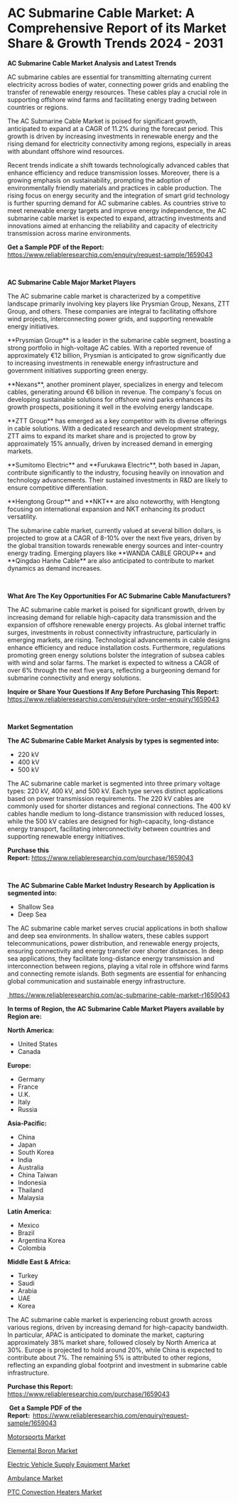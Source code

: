 <p><h1>AC Submarine Cable Market: A Comprehensive Report of its Market Share & Growth Trends 2024 - 2031</h1></p><p><strong>AC Submarine Cable Market Analysis and Latest Trends</strong></p>
<p><p>AC submarine cables are essential for transmitting alternating current electricity across bodies of water, connecting power grids and enabling the transfer of renewable energy resources. These cables play a crucial role in supporting offshore wind farms and facilitating energy trading between countries or regions. </p><p>The AC Submarine Cable Market is poised for significant growth, anticipated to expand at a CAGR of 11.2% during the forecast period. This growth is driven by increasing investments in renewable energy and the rising demand for electricity connectivity among regions, especially in areas with abundant offshore wind resources. </p><p>Recent trends indicate a shift towards technologically advanced cables that enhance efficiency and reduce transmission losses. Moreover, there is a growing emphasis on sustainability, prompting the adoption of environmentally friendly materials and practices in cable production. The rising focus on energy security and the integration of smart grid technology is further spurring demand for AC submarine cables. As countries strive to meet renewable energy targets and improve energy independence, the AC submarine cable market is expected to expand, attracting investments and innovations aimed at enhancing the reliability and capacity of electricity transmission across marine environments.</p></p>
<p><strong>Get a Sample PDF of the Report:&nbsp;</strong> <a href="https://www.reliableresearchiq.com/enquiry/request-sample/1659043?utm_campaign=1117&utm_medium=2&utm_source=Github&utm_content=ia&utm_term=09122024&utm_id=ac-submarine-cable">https://www.reliableresearchiq.com/enquiry/request-sample/1659043</a></p>
<p>&nbsp;</p>
<p><strong>AC Submarine Cable Major Market Players</strong></p>
<p><p>The AC submarine cable market is characterized by a competitive landscape primarily involving key players like Prysmian Group, Nexans, ZTT Group, and others. These companies are integral to facilitating offshore wind projects, interconnecting power grids, and supporting renewable energy initiatives.</p><p>**Prysmian Group** is a leader in the submarine cable segment, boasting a strong portfolio in high-voltage AC cables. With a reported revenue of approximately €12 billion, Prysmian is anticipated to grow significantly due to increasing investments in renewable energy infrastructure and government initiatives supporting green energy.</p><p>**Nexans**, another prominent player, specializes in energy and telecom cables, generating around €6 billion in revenue. The company's focus on developing sustainable solutions for offshore wind parks enhances its growth prospects, positioning it well in the evolving energy landscape.</p><p>**ZTT Group** has emerged as a key competitor with its diverse offerings in cable solutions. With a dedicated research and development strategy, ZTT aims to expand its market share and is projected to grow by approximately 15% annually, driven by increased demand in emerging markets.</p><p>**Sumitomo Electric** and **Furukawa Electric**, both based in Japan, contribute significantly to the industry, focusing heavily on innovation and technology advancements. Their sustained investments in R&D are likely to ensure competitive differentiation.</p><p>**Hengtong Group** and **NKT** are also noteworthy, with Hengtong focusing on international expansion and NKT enhancing its product versatility. </p><p>The submarine cable market, currently valued at several billion dollars, is projected to grow at a CAGR of 8-10% over the next five years, driven by the global transition towards renewable energy sources and inter-country energy trading. Emerging players like **WANDA CABLE GROUP** and **Qingdao Hanhe Cable** are also anticipated to contribute to market dynamics as demand increases.</p></p>
<p>&nbsp;</p>
<p><strong>What Are The Key Opportunities For AC Submarine Cable Manufacturers?</strong></p>
<p><p>The AC submarine cable market is poised for significant growth, driven by increasing demand for reliable high-capacity data transmission and the expansion of offshore renewable energy projects. As global internet traffic surges, investments in robust connectivity infrastructure, particularly in emerging markets, are rising. Technological advancements in cable designs enhance efficiency and reduce installation costs. Furthermore, regulations promoting green energy solutions bolster the integration of subsea cables with wind and solar farms. The market is expected to witness a CAGR of over 6% through the next five years, reflecting a burgeoning demand for submarine connectivity and energy solutions.</p></p>
<p><strong>Inquire or Share Your Questions If Any Before Purchasing This Report:</strong> <a href="https://www.reliableresearchiq.com/enquiry/pre-order-enquiry/1659043?utm_campaign=1117&utm_medium=2&utm_source=Github&utm_content=ia&utm_term=09122024&utm_id=ac-submarine-cable">https://www.reliableresearchiq.com/enquiry/pre-order-enquiry/1659043</a></p>
<p>&nbsp;</p>
<p><strong>Market Segmentation</strong></p>
<p><strong>The AC Submarine Cable Market Analysis by types is segmented into:</strong></p>
<p><ul><li>220 kV</li><li>400 kV</li><li>500 kV</li></ul></p>
<p><p>The AC submarine cable market is segmented into three primary voltage types: 220 kV, 400 kV, and 500 kV. Each type serves distinct applications based on power transmission requirements. The 220 kV cables are commonly used for shorter distances and regional connections. The 400 kV cables handle medium to long-distance transmission with reduced losses, while the 500 kV cables are designed for high-capacity, long-distance energy transport, facilitating interconnectivity between countries and supporting renewable energy initiatives.</p></p>
<p><strong>Purchase this Report:&nbsp;</strong><a href="https://www.reliableresearchiq.com/purchase/1659043?utm_campaign=1117&utm_medium=2&utm_source=Github&utm_content=ia&utm_term=09122024&utm_id=ac-submarine-cable">https://www.reliableresearchiq.com/purchase/1659043</a></p>
<p>&nbsp;</p>
<p><strong>The AC Submarine Cable Market Industry Research by Application is segmented into:</strong></p>
<p><ul><li>Shallow Sea</li><li>Deep Sea</li></ul></p>
<p><p>The AC submarine cable market serves crucial applications in both shallow and deep sea environments. In shallow waters, these cables support telecommunications, power distribution, and renewable energy projects, ensuring connectivity and energy transfer over shorter distances. In deep sea applications, they facilitate long-distance energy transmission and interconnection between regions, playing a vital role in offshore wind farms and connecting remote islands. Both segments are essential for enhancing global communication and sustainable energy infrastructure.</p></p>
<p><a href="https://www.reliableresearchiq.com/ac-submarine-cable-market-r1659043?utm_campaign=1117&utm_medium=2&utm_source=Github&utm_content=ia&utm_term=09122024&utm_id=ac-submarine-cable">&nbsp;https://www.reliableresearchiq.com/ac-submarine-cable-market-r1659043</a></p>
<p><strong>In terms of Region, the AC Submarine Cable Market Players available by Region are:</strong></p>
<p>
    <p> <strong> North America: </strong>
        <ul>
            <li>United States</li>
            <li>Canada</li>
        </ul>
        </p> 
    <p> <strong> Europe: </strong>
        <ul>
            <li>Germany</li>
            <li>France</li>
            <li>U.K.</li>
            <li>Italy</li>
            <li>Russia</li>
        </ul>
        </p> 
    <p> <strong> Asia-Pacific: </strong>
        <ul>
            <li>China</li>
            <li>Japan</li>
            <li>South Korea</li>
            <li>India</li>
            <li>Australia</li>
            <li>China Taiwan</li>
            <li>Indonesia</li>
            <li>Thailand</li>
            <li>Malaysia</li>
        </ul>
        </p> 
    <p> <strong> Latin America: </strong>
        <ul>
            <li>Mexico</li>
            <li>Brazil</li>
            <li>Argentina Korea</li>
            <li>Colombia</li>
        </ul>
        </p> 
    <p> <strong> Middle East & Africa: </strong>
        <ul>
            <li>Turkey</li>
            <li>Saudi</li>
            <li>Arabia</li>
            <li>UAE</li>
            <li>Korea</li>
        </ul>
    </p>
    </p>
<p><p>The AC submarine cable market is experiencing robust growth across various regions, driven by increasing demand for high-capacity bandwidth. In particular, APAC is anticipated to dominate the market, capturing approximately 38% market share, followed closely by North America at 30%. Europe is projected to hold around 20%, while China is expected to contribute about 7%. The remaining 5% is attributed to other regions, reflecting an expanding global footprint and investment in submarine cable infrastructure.</p></p>
<p><strong>Purchase this Report: </strong><a href="https://www.reliableresearchiq.com/purchase/1659043?utm_campaign=1117&utm_medium=2&utm_source=Github&utm_content=ia&utm_term=09122024&utm_id=ac-submarine-cable">https://www.reliableresearchiq.com/purchase/1659043</a></p>
<p>&nbsp;<strong>Get a Sample PDF of the Report:&nbsp;&nbsp;</strong><a href="https://www.reliableresearchiq.com/enquiry/request-sample/1659043?utm_campaign=1117&utm_medium=2&utm_source=Github&utm_content=ia&utm_term=09122024&utm_id=ac-submarine-cable">https://www.reliableresearchiq.com/enquiry/request-sample/1659043</a></p>
<p><strong></strong></p>
<p><p><a href="https://www.linkedin.com/pulse/motorsports-market-size-competitive-differentiation-expected-s5fte?utm_campaign=1117&utm_medium=2&utm_source=Github&utm_content=ia&utm_term=09122024&utm_id=ac-submarine-cable">Motorsports Market</a></p><p><a href="https://www.linkedin.com/pulse/th-score-market-0ptye?utm_campaign=1117&utm_medium=2&utm_source=Github&utm_content=ia&utm_term=09122024&utm_id=ac-submarine-cable">Elemental Boron Market</a></p><p><a href="https://www.linkedin.com/pulse/projected-market-revenue-electric-vehicle-supply-equipment-te90e?utm_campaign=1117&utm_medium=2&utm_source=Github&utm_content=ia&utm_term=09122024&utm_id=ac-submarine-cable">Electric Vehicle Supply Equipment Market</a></p><p><a href="https://www.linkedin.com/pulse/comprehensive-ambulance-market-report-360-degree-analysis-vmsxe?utm_campaign=1117&utm_medium=2&utm_source=Github&utm_content=ia&utm_term=09122024&utm_id=ac-submarine-cable">Ambulance Market</a></p><p><a href="https://github.com/macihodgin198888/Market-Research-Report-List-1/blob/main/ptc-convection-heaters-market.md?utm_campaign=1117&utm_medium=2&utm_source=Github&utm_content=ia&utm_term=09122024&utm_id=ac-submarine-cable">PTC Convection Heaters Market</a></p></p>
